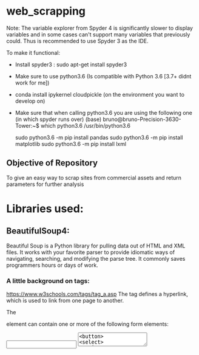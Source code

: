 # web_scrapping
Note: The variable explorer from Spyder 4 is significantly slower to display variables and in some cases can't support many variables that previously could.
Thus is recommended to use Spyder 3 as the IDE. 

To make it functional:
- Install spyder3 : sudo apt-get install spyder3
- Make sure to use python3.6 (Is compatible with Python 3.6 [3.7+ didnt work for me]) 
- conda install ipykernel cloudpickle (on the environment you want to develop on)

 - Make sure that when calling python3.6 you are using the following one (in which spyder runs over)
    (base) bruno@bruno-Precision-3630-Tower:~$ which python3.6
    /usr/bin/python3.6
    
    sudo python3.6 -m pip install pandas
    sudo python3.6 -m pip install matplotlib
    sudo python3.6 -m pip install lxml

## Objective of Repository
To give an easy way to scrap sites from commercial assets and return parameters 
for further analysis

# Libraries used:
## BeautifulSoup4:
Beautiful Soup is a Python library for pulling data out of HTML and XML files.
 It works with your favorite parser to provide idiomatic ways of navigating, 
 searching, and modifying the parse tree. It commonly saves programmers hours
 or days of work.
 
### A little background on tags:
https://www.w3schools.com/tags/tag_a.asp
The <a> tag defines a hyperlink, which is used to link from one page to another.

The <form> element can contain one or more of the following form elements:

<input>
<textarea>
<button>
<select>
<option>
<optgroup>
<fieldset>
<label>
<output>

The <script> tag is used to define a client-side script (JavaScript).

## Selenium
Seleniums is 

# Sites:

https://www.rightmove.co.uk/property-for-sale/search.html?
    searchLocation=SW1P&
    useLocationIdentifier=false&
    locationIdentifier=&
    radius=0.0&
    displayPropertyType=&
    minBedrooms=&
    minPrice=&
    maxPrice=&
    maxDaysSinceAdded=&
    buy.x=SALE&
    search=Start+Search

radius=0.25 #is for quarter mile options= [0.0,0.25,0.5,1,3,5,10,15,20,30,40]

https://www.rightmove.co.uk/property-for-sale/find.html?
    searchType=SALE&
    locationIdentifier=OUTCODE%5E2509&
    insId=2&
    radius=0.0&
    minPrice=&
    maxPrice=&
    minBedrooms=&
    maxBedrooms=&
    displayPropertyType=&
    maxDaysSinceAdded=&
    _includeSSTC=on&
    sortByPriceDescending=&
    primaryDisplayPropertyType=&
    secondaryDisplayPropertyType=&
    oldDisplayPropertyType=&
    oldPrimaryDisplayPropertyType=&
    newHome=&
    index=24&
    auction=false
    
Addiding index here also work (originally wasn't there)
    If index is greater than the number of results the value is ommited in the search (aka index is set to 0)
    If index is +-12 places from i*24 page i will appear

locationIdentifier: Amazingly the outer postcode area is represented by a number 1 or bigger.

    AB10 ->1
    AB10 1AF -> 000001
    AB11 ->2
    SW1P -> 2509
    SW1P 2NR ->837742
 # Probably ZE3->2921 is the last one

https://www.rightmove.co.uk/property-for-sale/find.html?
    locationIdentifier=OUTCODE%5E2509&
    index=24&
    propertyTypes=&
    includeSSTC=false&
    mustHave=&
    dontShow=&
    furnishTypes=&
    keywords=
    
    
renturl:
    https://www.rightmove.co.uk/property-to-rent/find.html?locationIdentifier=OUTCODE%5E2509&sortType=1&propertyTypes=&includeLetAgreed=false&mustHave=&dontShow=&furnishTypes=&keywords=
can be WAAAY simplified!
https://www.rightmove.co.uk/property-to-rent/find.html?index=0&locationIdentifier=OUTCODE%5E18

